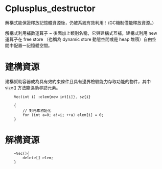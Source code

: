 # Cplusplus_destructor
解構式能保證釋放記憶體資源後，仍被系統有效利用！(GC機制僅能釋放資源。)

解構式利用補數運算子 ~ 後面加上類別名稱，它與建構式互補，建構式利用 new 運算子在 free store （也稱為 dynamic store 動態空間或是 heap 堆積）自由空間中配置一記憶體空間。

# 建構資源

建構幫助容器成為具有效約束條件且具有邊界檢驗能力存取功能的物件，其中 size() 方法能協助尋訪元素。

        Vec(int i) :elem{new int[i]}, sz{i}

        {
            // 對元素初始化
            for (int a=0; a!=i; ++a) elem[i] = 0;
        }
        
# 解構資源

        ~Vec(){
            delete[] elem;
        }
